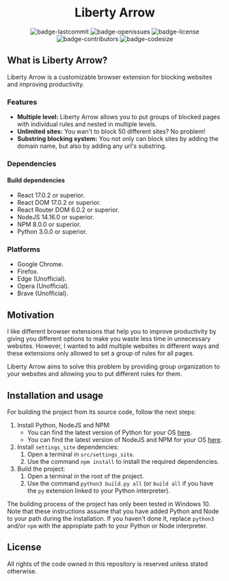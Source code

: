 <h1 align="center">Liberty Arrow</h1>

<p align="center">
  <img alt="badge-lastcommit" src="https://img.shields.io/github/last-commit/GaryStriving/Liberty-Arrow?style=for-the-badge">
  <img alt="badge-openissues" src="https://img.shields.io/github/issues-raw/GaryStriving/Liberty-Arrow?style=for-the-badge">
  <img alt="badge-license" src="https://img.shields.io/github/license/GaryStriving/Liberty-Arrow?style=for-the-badge">
  <img alt="badge-contributors" src="https://img.shields.io/github/contributors/GaryStriving/Liberty-Arrow?style=for-the-badge">
  <img alt="badge-codesize" src="https://img.shields.io/github/languages/code-size/GaryStriving/Liberty-Arrow?style=for-the-badge">
</p>

## What is Liberty Arrow?
Liberty Arrow is a customizable browser extension for blocking websites and improving productivity.

### Features
- **Multiple level:** Liberty Arrow allows you to put groups of blocked pages with individual rules and nested in multiple levels.
- **Unlimited sites:** You wan't to block 50 different sites? No problem!
- **Substring blocking system:** You not only can block sites by adding the domain name, but also by adding any url's substring.

### Dependencies
#### Build dependencies
- React 17.0.2 or superior.
- React DOM 17.0.2 or superior.
- React Router DOM 6.0.2 or superior.
- NodeJS 14.16.0 or superior.
- NPM 8.0.0 or superior.
- Python 3.0.0 or superior.

### Platforms
- Google Chrome.
- Firefox.
- Edge (Unofficial).
- Opera (Unofficial).
- Brave (Unofficial).

## Motivation
I like different browser extensions that help you to improve productivity by giving you different options to make you waste less time in unnecessary websites. However, I wanted to add multiple websites in different ways and these extensions only allowed to set a group of rules for all pages.

Liberty Arrow aims to solve this problem by providing group organization to your websites and allowing you to put different rules for them.

## Installation and usage
For building the project from its source code, follow the next steps:
1. Install Python, NodeJS and NPM:
   - You can find the latest version of Python for your OS [here](https://www.python.org/downloads/).
   - You can find the latest version of NodeJS and NPM for your OS [here](https://nodejs.org/en/download/).
2. Install `settings_site` dependencies:
   1. Open a terminal in `src/settings_site`.
   2. Use the command `npm install` to install the required dependencies.
3. Build the project:
   1. Open a terminal in the root of the project.
   2. Use the command `python3 build.py all` (or `build all` if you have the `py` extension linked to your Python interpreter).

The building process of the project has only been tested in Windows 10. Note that these instructions assume that you have added Python and Node to your path during the installation. If you haven't done it, replace `python3` and/or `npm` with the appropiate path to your Python or Node interpreter.

## License
All rights of the code owned in this repository is reserved unless stated otherwise.
